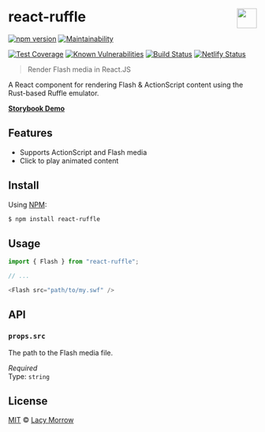 # react-ruffle [<img src="https://github.com/lacymorrow/crossover/raw/master/src/static/meta/patreon-button.webp" style="height:40px;" height="40" align="right" />](https://www.patreon.com/bePatron?u=55065733)
[![npm version](https://badge.fury.io/js/react-ruffle.svg)](https://badge.fury.io/js/react-ruffle) [![Maintainability](https://api.codeclimate.com/v1/badges/05ee4efc2d29918f2ba1/maintainability)](https://codeclimate.com/github/lacymorrow/react-ruffle/maintainability)


[![Test Coverage](https://api.codeclimate.com/v1/badges/c3e8871f2b6009bd97e2/test_coverage)](https://codeclimate.com/github/lacymorrow/react-ruffle/test_coverage) [![Known Vulnerabilities](https://snyk.io/test/github/lacymorrow/react-ruffle/badge.svg)](https://snyk.io/test/github/lacymorrow/react-ruffle) [![Build Status](https://travis-ci.com/lacymorrow/react-ruffle.svg?branch=master)](https://travis-ci.com/lacymorrow/react-ruffle) [![Netlify Status](https://api.netlify.com/api/v1/badges/2b0b0b0a-4b0a-4b0a-8b0a-4b0a4b0a4b0a/deploy-status)](https://app.netlify.com/sites/react-ruffle/deploys)
> Render Flash media in React.JS

A React component for rendering Flash & ActionScript content using the Rust-based Ruffle emulator.

[**Storybook Demo**](https://www.chromatic.com/component?appId=65328f2ac70fb72ddb74ff4b&csfId=lacymorrow-react-ruffle&buildNumber=2&k=6532904658dcf2e0c272b337-1200px-interactive-true&h=6&b=-1
)


## Features
 * Supports ActionScript and Flash media
 * Click to play animated content


## Install

Using [NPM](https://npmjs.com):

```bash
$ npm install react-ruffle
```


## Usage
```js
import { Flash } from "react-ruffle";

// ...

<Flash src="path/to/my.swf" />
```


## API

### `props.src`

The path to the Flash media file.

*Required*  
Type: `string`


## License
[MIT](http://opensource.org/licenses/MIT) © [Lacy Morrow](http://lacymorrow.com)
